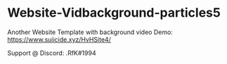 # Website-Vidbackground-particles5
Another Website Template with background video
Demo: https://www.suiicide.xyz/HvHSite4/

Support @ Discord: .RfK#1994
